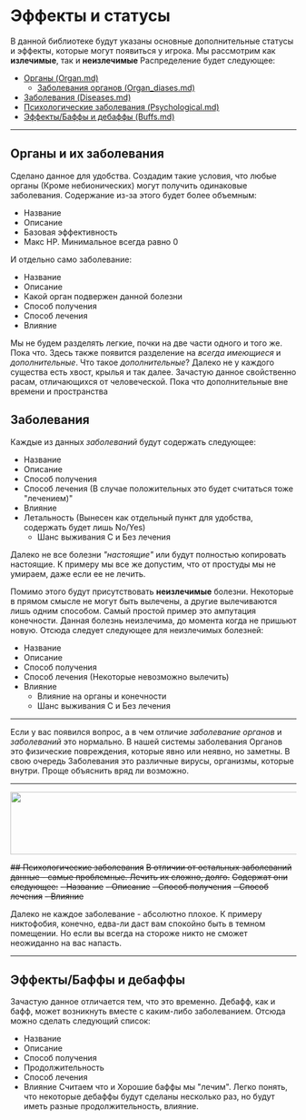 # Эффекты и статусы
В данной библиотеке будут указаны основные дополнительные статусы и эффекты, которые могут появиться у игрока.
Мы рассмотрим как **излечимые**, так и **неизлечимые**
Распределение будет следующее:
- [Органы (Organ.md)](https://codeberg.org/themanyfaceddemon/DM-Bot/src/branch/master/Libriary_Of_Ruina%20-%20DB/Organ.md)
	- [Заболевания органов (Organ_diases.md)](https://codeberg.org/themanyfaceddemon/DM-Bot/src/branch/master/Libriary_Of_Ruina%20-%20DB/Organ_diases.md)
- [Заболевания (Diseases.md)](https://codeberg.org/themanyfaceddemon/DM-Bot/src/branch/master/Libriary_Of_Ruina%20-%20DB/Diseases.md)
- [Психологические заболевания (Psychological.md)](https://codeberg.org/themanyfaceddemon/DM-Bot/src/branch/master/Libriary_Of_Ruina%20-%20DB/Psychological.md)
- [Эффекты/Баффы и дебаффы (Buffs.md)](https://codeberg.org/themanyfaceddemon/DM-Bot/src/branch/master/Libriary_Of_Ruina%20-%20DB/Buffs.md)
	
---

## Органы и их заболевания
Сделано данное для удобства. Создадим такие условия, что любые органы (Кроме небионических) могут получить одинаковые заболевания. 
Содержание из-за этого будет более объемным:
- Название
- Описание
- Базовая эффективность
- Макс HP. Минимальное всегда равно 0

И отдельно само заболевание:
- Название
- Описание
- Какой орган подвержен данной болезни
- Способ получения
- Способ лечения
- Влияние

Мы не будем разделять легкие, почки на две части одного и того же. Пока что.
Здесь также появится разделение на *всегда имеющиеся* и *дополнительные*. Что такое *дополнительные*? 
Далеко не у каждого существа есть хвост, крылья и так далее. Зачастую данное свойственно расам, отличающихся от человеческой. 
Пока что дополнительные вне времени и пространства

## Заболевания 
Каждые из данных *заболеваний* будут содержать следующее:
- Название
- Описание
- Способ получения
- Способ лечения (В случае положительных это будет считаться тоже "лечением)"
- Влияние
- Летальность (Вынесен как отдельный пункт для удобства, содержать будет лишь No/Yes)
	- Шанс выживания С и Без лечения

Далеко не все болезни *"настоящие"* или будут полностью копировать настоящие. К примеру мы все же допустим, что от простуды мы не умираем, даже если ее не лечить.

Помимо этого будут присутствовать **неизлечимые** болезни. Некоторые в прямом смысле не могут быть вылечены, а другие вылечиваются лишь одним способом.
Самый простой пример это ампутация конечности. Данная болезнь неизлечима, до момента когда не пришьют новую. 
Отсюда следует следующее для неизлечимых болезней:
- Название
- Описание
- Способ получения
- Способ лечения (Некоторые невозможно вылечить)
- Влияние 
	- Влияние на органы и конечности
	- Шанс выживания С и Без лечения
---

Если у вас появился вопрос, а в чем отличие *заболевание органов* и *заболеваний* это нормально. В нашей системы заболевания Органов это физические повреждения, которые явно или неявно, но заметны. В свою очередь Заболевания это различные вирусы, организмы, которые внутри. Проще объяснить вряд ли возможно.	

---
<p align="center"> <img alt="Banner" width="1070" height="110" src="https://codeberg.org/themanyfaceddemon/DM-Bot/raw/branch/master/Sprites.DM-Bot/in_process_banner2.png" /></p>

~~## Психологические заболевания~~
~~В отличии от остальных заболеваний данные - самые проблемные. Лечить их сложно, долго.~~
~~Содержат они следующее:~~
	~~- Название~~
	~~- Описание~~
	~~- Способ получения~~
	~~- Способ лечения~~
	~~- Влияние~~
	
Далеко не каждое заболевание - абсолютно плохое. К примеру никтофобия, конечно, едва-ли даст вам спокойно быть в темном помещении. Но если вы всегда на стороже никто не сможет неожиданно на вас напасть. 

---

## Эффекты/Баффы и дебаффы
Зачастую данное отличается тем, что это временно. Дебафф, как и бафф, может возникнуть вместе с каким-либо заболеванием. Отсюда можно сделать следующий список:
- Название
- Описание
- Способ получения
- Продолжительность
- Способ лечения
- Влияние
Считаем что и Хорошие баффы мы "лечим". Легко понять, что некоторые дебаффы будут сделаны несколько раз, но будут иметь разные продолжительность, влияние.
